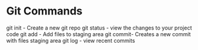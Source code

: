 # Git Commands

git init - Create a new git repo
git status - view the changes to your project code
 git add - Add files to staging area
 git commit- Creates a new commit with files staging area
 git log - view recent commits

